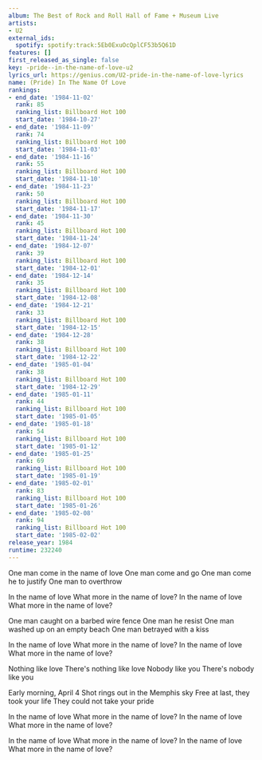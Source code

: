 ```yaml
---
album: The Best of Rock and Roll Hall of Fame + Museum Live
artists:
- U2
external_ids:
  spotify: spotify:track:5Eb0ExuOcQplCF53b5Q61D
features: []
first_released_as_single: false
key: -pride--in-the-name-of-love-u2
lyrics_url: https://genius.com/U2-pride-in-the-name-of-love-lyrics
name: (Pride) In The Name Of Love
rankings:
- end_date: '1984-11-02'
  rank: 85
  ranking_list: Billboard Hot 100
  start_date: '1984-10-27'
- end_date: '1984-11-09'
  rank: 74
  ranking_list: Billboard Hot 100
  start_date: '1984-11-03'
- end_date: '1984-11-16'
  rank: 55
  ranking_list: Billboard Hot 100
  start_date: '1984-11-10'
- end_date: '1984-11-23'
  rank: 50
  ranking_list: Billboard Hot 100
  start_date: '1984-11-17'
- end_date: '1984-11-30'
  rank: 45
  ranking_list: Billboard Hot 100
  start_date: '1984-11-24'
- end_date: '1984-12-07'
  rank: 39
  ranking_list: Billboard Hot 100
  start_date: '1984-12-01'
- end_date: '1984-12-14'
  rank: 35
  ranking_list: Billboard Hot 100
  start_date: '1984-12-08'
- end_date: '1984-12-21'
  rank: 33
  ranking_list: Billboard Hot 100
  start_date: '1984-12-15'
- end_date: '1984-12-28'
  rank: 38
  ranking_list: Billboard Hot 100
  start_date: '1984-12-22'
- end_date: '1985-01-04'
  rank: 38
  ranking_list: Billboard Hot 100
  start_date: '1984-12-29'
- end_date: '1985-01-11'
  rank: 44
  ranking_list: Billboard Hot 100
  start_date: '1985-01-05'
- end_date: '1985-01-18'
  rank: 54
  ranking_list: Billboard Hot 100
  start_date: '1985-01-12'
- end_date: '1985-01-25'
  rank: 69
  ranking_list: Billboard Hot 100
  start_date: '1985-01-19'
- end_date: '1985-02-01'
  rank: 83
  ranking_list: Billboard Hot 100
  start_date: '1985-01-26'
- end_date: '1985-02-08'
  rank: 94
  ranking_list: Billboard Hot 100
  start_date: '1985-02-02'
release_year: 1984
runtime: 232240
---
```

One man come in the name of love
One man come and go
One man come he to justify
One man to overthrow


In the name of love
What more in the name of love?
In the name of love
What more in the name of love?


One man caught on a barbed wire fence
One man he resist
One man washed up on an empty beach
One man betrayed with a kiss


In the name of love
What more in the name of love?
In the name of love
What more in the name of love?


Nothing like love
There's nothing like love
Nobody like you
There's nobody like you


Early morning, April 4
Shot rings out in the Memphis sky
Free at last, they took your life
They could not take your pride


In the name of love
What more in the name of love?
In the name of love
What more in the name of love?


In the name of love
What more in the name of love?
In the name of love
What more in the name of love?
